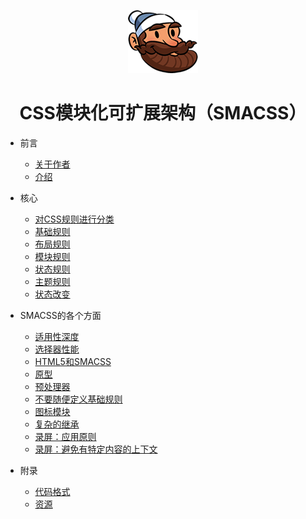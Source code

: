<p align="center"><img src="assets/logo.png"></p>

<h1 align="center">CSS模块化可扩展架构（SMACSS）</h1>

+ 前言

  + [关于作者](preface/1-关于作者.md)
  + [介绍](preface/2-介绍.md)
+ 核心

  + [对CSS规则进行分类](core/3-对CSS规则进行分类.md)
  + [基础规则](core/4-基础规则.md)
  + [布局规则](core/5-布局规则.md)
  + [模块规则](core/6-模块规则.md)
  + [状态规则](core/7-状态规则.md)
  + [主题规则](core/8-主题规则.md)
  + [状态改变](core/9-状态改变.md)

+ SMACSS的各个方面

  + [适用性深度](aspectsofsmacss/10-适用性深度.md)
  + [选择器性能](aspectsofsmacss/11-选择器性能.md)
  + [HTML5和SMACSS](aspectsofsmacss/12-HTML5和SMACSS.md)
  + [原型](aspectsofsmacss/13-原型.md)
  + [预处理器](aspectsofsmacss/14-预处理器.md)
  + [不要随便定义基础规则](aspectsofsmacss/15-不要随便定义基础规则.md)
  + [图标模块](aspectsofsmacss/16-图标模块.md)
  + [复杂的继承](aspectsofsmacss/17-复杂的继承.md)
  + [录屏：应用原则](aspectsofsmacss/18-录屏：应用原则.md)
  + [录屏：避免有特定内容的上下文](aspectsofsmacss/19-录屏：避免有特定内容的上下文.md)

+ 附录

  + [代码格式](appendix/20-代码格式.md)
  + [资源](appendix/21-资源.md)
